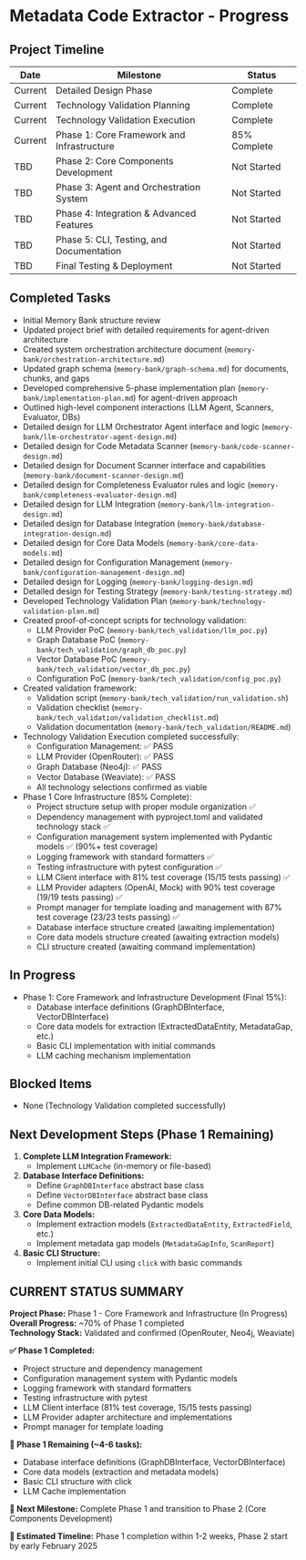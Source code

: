 # Metadata Code Extractor - Progress

## Project Timeline
| Date    | Milestone                                          | Status      |
|---------|----------------------------------------------------|-------------|
| Current | Detailed Design Phase                              | Complete    |
| Current | Technology Validation Planning                     | Complete    |
| Current | Technology Validation Execution                    | Complete    |
| Current | Phase 1: Core Framework and Infrastructure         | 85% Complete |
| TBD     | Phase 2: Core Components Development               | Not Started |
| TBD     | Phase 3: Agent and Orchestration System            | Not Started |
| TBD     | Phase 4: Integration & Advanced Features           | Not Started |
| TBD     | Phase 5: CLI, Testing, and Documentation           | Not Started |
| TBD     | Final Testing & Deployment                         | Not Started |

## Completed Tasks
- Initial Memory Bank structure review
- Updated project brief with detailed requirements for agent-driven architecture
- Created system orchestration architecture document (`memory-bank/orchestration-architecture.md`)
- Updated graph schema (`memory-bank/graph-schema.md`) for documents, chunks, and gaps
- Developed comprehensive 5-phase implementation plan (`memory-bank/implementation-plan.md`) for agent-driven approach
- Outlined high-level component interactions (LLM Agent, Scanners, Evaluator, DBs)
- Detailed design for LLM Orchestrator Agent interface and logic (`memory-bank/llm-orchestrator-agent-design.md`)
- Detailed design for Code Metadata Scanner (`memory-bank/code-scanner-design.md`)
- Detailed design for Document Scanner interface and capabilities (`memory-bank/document-scanner-design.md`)
- Detailed design for Completeness Evaluator rules and logic (`memory-bank/completeness-evaluator-design.md`)
- Detailed design for LLM Integration (`memory-bank/llm-integration-design.md`)
- Detailed design for Database Integration (`memory-bank/database-integration-design.md`)
- Detailed design for Core Data Models (`memory-bank/core-data-models.md`)
- Detailed design for Configuration Management (`memory-bank/configuration-management-design.md`)
- Detailed design for Logging (`memory-bank/logging-design.md`)
- Detailed design for Testing Strategy (`memory-bank/testing-strategy.md`)
- Developed Technology Validation Plan (`memory-bank/technology-validation-plan.md`)
- Created proof-of-concept scripts for technology validation:
  - LLM Provider PoC (`memory-bank/tech_validation/llm_poc.py`)
  - Graph Database PoC (`memory-bank/tech_validation/graph_db_poc.py`)
  - Vector Database PoC (`memory-bank/tech_validation/vector_db_poc.py`)
  - Configuration PoC (`memory-bank/tech_validation/config_poc.py`)
- Created validation framework:
  - Validation script (`memory-bank/tech_validation/run_validation.sh`)
  - Validation checklist (`memory-bank/tech_validation/validation_checklist.md`)
  - Validation documentation (`memory-bank/tech_validation/README.md`)
- Technology Validation Execution completed successfully:
  - Configuration Management: ✅ PASS
  - LLM Provider (OpenRouter): ✅ PASS 
  - Graph Database (Neo4j): ✅ PASS
  - Vector Database (Weaviate): ✅ PASS
  - All technology selections confirmed as viable
- Phase 1 Core Infrastructure (85% Complete):
  - Project structure setup with proper module organization ✅
  - Dependency management with pyproject.toml and validated technology stack ✅
  - Configuration management system implemented with Pydantic models ✅ (90%+ test coverage)
  - Logging framework with standard formatters ✅
  - Testing infrastructure with pytest configuration ✅
  - LLM Client interface with 81% test coverage (15/15 tests passing) ✅
  - LLM Provider adapters (OpenAI, Mock) with 90% test coverage (19/19 tests passing) ✅
  - Prompt manager for template loading and management with 87% test coverage (23/23 tests passing) ✅
  - Database interface structure created (awaiting implementation)
  - Core data models structure created (awaiting extraction models)
  - CLI structure created (awaiting command implementation)

## In Progress
- Phase 1: Core Framework and Infrastructure Development (Final 15%):
    - Database interface definitions (GraphDBInterface, VectorDBInterface)
    - Core data models for extraction (ExtractedDataEntity, MetadataGap, etc.)
    - Basic CLI implementation with initial commands
    - LLM caching mechanism implementation

## Blocked Items
- None (Technology Validation completed successfully)

## Next Development Steps (Phase 1 Remaining)
1.  **Complete LLM Integration Framework:**
    *   Implement `LLMCache` (in-memory or file-based)
2.  **Database Interface Definitions:**
    *   Define `GraphDBInterface` abstract base class
    *   Define `VectorDBInterface` abstract base class  
    *   Define common DB-related Pydantic models
3.  **Core Data Models:**
    *   Implement extraction models (`ExtractedDataEntity`, `ExtractedField`, etc.)
    *   Implement metadata gap models (`MetadataGapInfo`, `ScanReport`)
4.  **Basic CLI Structure:**
    *   Implement initial CLI using `click` with basic commands 

## CURRENT STATUS SUMMARY

**Project Phase:** Phase 1 - Core Framework and Infrastructure (In Progress)  
**Overall Progress:** ~70% of Phase 1 completed  
**Technology Stack:** Validated and confirmed (OpenRouter, Neo4j, Weaviate)

**✅ Phase 1 Completed:**
- Project structure and dependency management
- Configuration management system with Pydantic models
- Logging framework with standard formatters  
- Testing infrastructure with pytest
- LLM Client interface (81% test coverage, 15/15 tests passing)
- LLM Provider adapter architecture and implementations
- Prompt manager for template loading

**🔄 Phase 1 Remaining (~4-6 tasks):**
- Database interface definitions (GraphDBInterface, VectorDBInterface)
- Core data models (extraction and metadata models)
- Basic CLI structure with click
- LLM Cache implementation

**🎯 Next Milestone:** Complete Phase 1 and transition to Phase 2 (Core Components Development)

**📅 Estimated Timeline:** Phase 1 completion within 1-2 weeks, Phase 2 start by early February 2025 